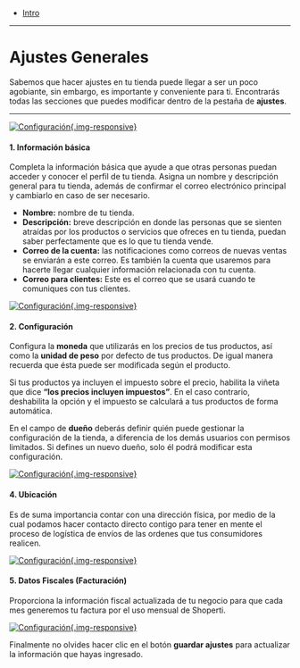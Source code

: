 - [Intro](#intro)

***

<a name="intro"></a>
# Ajustes Generales

Sabemos que hacer ajustes en tu tienda puede llegar a ser un poco agobiante, sin embargo, es importante y conveniente para ti. Encontrarás todas las secciones que puedes modificar dentro de la pestaña de **ajustes**.

---

[![Configuración](/img/help/settings/single/general-settings.jpg){.img-responsive}](/img/help/settings/single/general-settings.jpg)

#### 1\. Información básica

Completa la información básica que ayude a que otras personas puedan acceder y conocer el perfil de tu tienda. Asigna un nombre y descripción general para tu tienda, además de confirmar el correo electrónico principal y cambiarlo en caso de ser necesario.

*   **Nombre:** nombre de tu tienda.
*   **Descripción:** breve descripción en donde las personas que se sienten atraídas por los productos o servicios que ofreces en tu tienda, puedan saber perfectamente que es lo que tu tienda vende.
*   **Correo de la cuenta:** las notificaciones como correos de nuevas ventas se enviarán a este correo. Es también la cuenta que usaremos para hacerte llegar cualquier información relacionada con tu cuenta.
*   **Correo para clientes:** Este es el correo que se usará cuando te comuniques con tus clientes.

[![Configuración](/img/help/settings/single/settings-info.jpg){.img-responsive}](/img/help/settings/single/settings-info.jpg)

#### 2\. Configuración

Configura la **moneda** que utilizarás en los precios de tus productos, así como la **unidad de peso** por defecto de tus productos. De igual manera recuerda que ésta puede ser modificada según el producto.

Si tus productos ya incluyen el impuesto sobre el precio, habilita la viñeta que dice **“los precios incluyen impuestos”**. En el caso contrario, deshabilita la opción y el impuesto se calculará a tus productos de forma automática.

En el campo de **dueño** deberás definir quién puede gestionar la configuración de la tienda, a diferencia de los demás usuarios con permisos limitados. Si defines un nuevo dueño, solo él podrá modificar esta configuración.

[![Configuración](/img/help/settings/single/settings-product.jpg){.img-responsive}](/img/help/settings/single/settings-product.jpg)

#### 4\. Ubicación

Es de suma importancia contar con una dirección física, por medio de la cual podamos hacer contacto directo contigo para tener en mente el proceso de logística de envíos de las ordenes que tus consumidores realicen.

[![Configuración](/img/help/settings/single/settings-location.jpg){.img-responsive}](/img/help/settings/single/settings-location.jpg)

#### 5\. Datos Fiscales (Facturación)

Proporciona la información fiscal actualizada de tu negocio para que cada mes generemos tu factura por el uso mensual de Shoperti.

[![Configuración](/img/help/settings/single/settings-data.jpg){.img-responsive}](/img/help/settings/single/settings-data.jpg)

Finalmente no olvides hacer clic en el botón **guardar ajustes** para actualizar la información que hayas ingresado.

